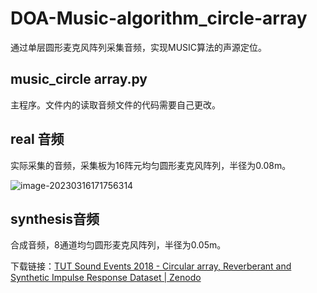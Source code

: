 # DOA-Music-algorithm_circle-array
通过单层圆形麦克风阵列采集音频，实现MUSIC算法的声源定位。



## music_circle array.py 

主程序。文件内的读取音频文件的代码需要自己更改。



## real 音频

实际采集的音频，采集板为16阵元均匀圆形麦克风阵列，半径为0.08m。

![image-20230316171756314](C:\Users\18434\AppData\Roaming\Typora\typora-user-images\image-20230316171756314.png)

## synthesis音频

合成音频，8通道均匀圆形麦克风阵列，半径为0.05m。

下载链接：[TUT Sound Events 2018 - Circular array, Reverberant and Synthetic Impulse Response Dataset | Zenodo](https://zenodo.org/record/1237754#.ZBLfABRBybg)



